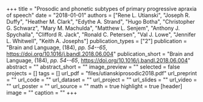 +++
title = "Prosodic and phonetic subtypes of primary progressive apraxia of speech"
date = "2018-01-01"
authors = ["Rene L. Utianski", "Joseph R. Duffy", "Heather M. Clark", "Edythe A. Strand", "Hugo Botha", "Christopher G. Schwarz", "Mary M. Machulda", "Matthew L. Senjem", "Anthony J. Spychalla", "Clifford R. Jack", "Ronald C. Petersen", "Val J. Lowe", "Jennifer L. Whitwell", "Keith A. Josephs"]
publication_types = ["2"]
publication = "Brain and Language, (184), _pp. 54--65_, https://doi.org/10.1016/j.bandl.2018.06.004"
publication_short = "Brain and Language, (184), _pp. 54--65_, https://doi.org/10.1016/j.bandl.2018.06.004"
abstract = ""
abstract_short = ""
image_preview = ""
selected = false
projects = []
tags = []
url_pdf = "files/utianskiprosodic2018.pdf"
url_preprint = ""
url_code = ""
url_dataset = ""
url_project = ""
url_slides = ""
url_video = ""
url_poster = ""
url_source = ""
math = true
highlight = true
[header]
image = ""
caption = ""
+++
